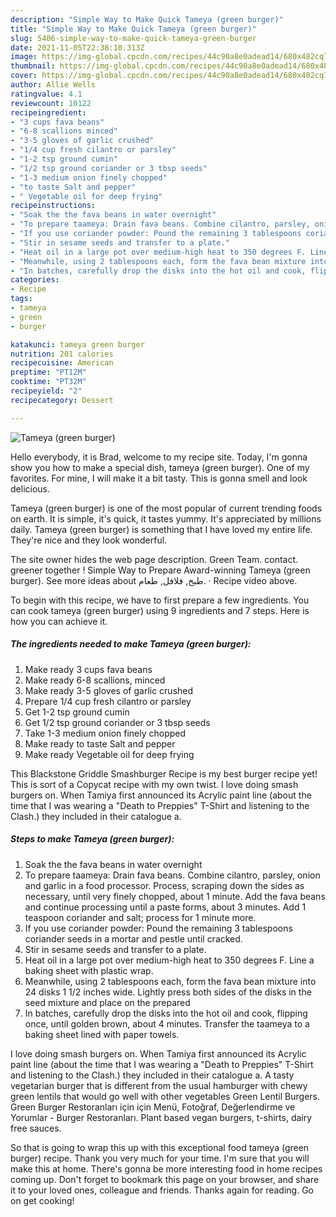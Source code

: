 ```yaml
---
description: "Simple Way to Make Quick Tameya (green burger)"
title: "Simple Way to Make Quick Tameya (green burger)"
slug: 5406-simple-way-to-make-quick-tameya-green-burger
date: 2021-11-05T22:38:10.313Z
image: https://img-global.cpcdn.com/recipes/44c90a8e0adead14/680x482cq70/tameya-green-burger-recipe-main-photo.jpg
thumbnail: https://img-global.cpcdn.com/recipes/44c90a8e0adead14/680x482cq70/tameya-green-burger-recipe-main-photo.jpg
cover: https://img-global.cpcdn.com/recipes/44c90a8e0adead14/680x482cq70/tameya-green-burger-recipe-main-photo.jpg
author: Allie Wells
ratingvalue: 4.1
reviewcount: 10122
recipeingredient:
- "3 cups fava beans"
- "6-8 scallions minced"
- "3-5 gloves of garlic crushed"
- "1/4 cup fresh cilantro or parsley"
- "1-2 tsp ground cumin"
- "1/2 tsp ground coriander or 3 tbsp seeds"
- "1-3 medium onion finely chopped"
- "to taste Salt and pepper"
- " Vegetable oil for deep frying"
recipeinstructions:
- "Soak the the fava beans in water overnight"
- "To prepare taameya: Drain fava beans. Combine cilantro, parsley, onion and garlic in a food processor. Process, scraping down the sides as necessary, until very finely chopped, about 1 minute. Add the fava beans and continue processing until a paste forms, about 3 minutes. Add 1 teaspoon coriander and salt; process for 1 minute more."
- "If you use coriander powder: Pound the remaining 3 tablespoons coriander seeds in a mortar and pestle until cracked."
- "Stir in sesame seeds and transfer to a plate."
- "Heat oil in a large pot over medium-high heat to 350 degrees F. Line a baking sheet with plastic wrap."
- "Meanwhile, using 2 tablespoons each, form the fava bean mixture into 24 disks 1 1/2 inches wide. Lightly press both sides of the disks in the seed mixture and place on the prepared"
- "In batches, carefully drop the disks into the hot oil and cook, flipping once, until golden brown, about 4 minutes. Transfer the taameya to a baking sheet lined with paper towels."
categories:
- Recipe
tags:
- tameya
- green
- burger

katakunci: tameya green burger 
nutrition: 201 calories
recipecuisine: American
preptime: "PT12M"
cooktime: "PT32M"
recipeyield: "2"
recipecategory: Dessert

---
```



![Tameya (green burger)](https://img-global.cpcdn.com/recipes/44c90a8e0adead14/680x482cq70/tameya-green-burger-recipe-main-photo.jpg)

Hello everybody, it is Brad, welcome to my recipe site. Today, I'm gonna show you how to make a special dish, tameya (green burger). One of my favorites. For mine, I will make it a bit tasty. This is gonna smell and look delicious.

Tameya (green burger) is one of the most popular of current trending foods on earth. It is simple, it's quick, it tastes yummy. It's appreciated by millions daily. Tameya (green burger) is something that I have loved my entire life. They're nice and they look wonderful.

The site owner hides the web page description. Green Team. contact. greener together ! Simple Way to Prepare Award-winning Tameya (green burger). See more ideas about طبخ, فلافل, طعام. · Recipe video above.


To begin with this recipe, we have to first prepare a few ingredients. You can cook tameya (green burger) using 9 ingredients and 7 steps. Here is how you can achieve it.

<!--inarticleads1-->

##### The ingredients needed to make Tameya (green burger):

1. Make ready 3 cups fava beans
1. Make ready 6-8 scallions, minced
1. Make ready 3-5 gloves of garlic crushed
1. Prepare 1/4 cup fresh cilantro or parsley
1. Get 1-2 tsp ground cumin
1. Get 1/2 tsp ground coriander or 3 tbsp seeds
1. Take 1-3 medium onion finely chopped
1. Make ready to taste Salt and pepper
1. Make ready  Vegetable oil for deep frying


This Blackstone Griddle Smashburger Recipe is my best burger recipe yet! This is sort of a Copycat recipe with my own twist. I love doing smash burgers on. When Tamiya first announced its Acrylic paint line (about the time that I was wearing a &#34;Death to Preppies&#34; T-Shirt and listening to the Clash.) they included in their catalogue a. 

<!--inarticleads2-->

##### Steps to make Tameya (green burger):

1. Soak the the fava beans in water overnight
1. To prepare taameya: Drain fava beans. Combine cilantro, parsley, onion and garlic in a food processor. Process, scraping down the sides as necessary, until very finely chopped, about 1 minute. Add the fava beans and continue processing until a paste forms, about 3 minutes. Add 1 teaspoon coriander and salt; process for 1 minute more.
1. If you use coriander powder: Pound the remaining 3 tablespoons coriander seeds in a mortar and pestle until cracked.
1. Stir in sesame seeds and transfer to a plate.
1. Heat oil in a large pot over medium-high heat to 350 degrees F. Line a baking sheet with plastic wrap.
1. Meanwhile, using 2 tablespoons each, form the fava bean mixture into 24 disks 1 1/2 inches wide. Lightly press both sides of the disks in the seed mixture and place on the prepared
1. In batches, carefully drop the disks into the hot oil and cook, flipping once, until golden brown, about 4 minutes. Transfer the taameya to a baking sheet lined with paper towels.


I love doing smash burgers on. When Tamiya first announced its Acrylic paint line (about the time that I was wearing a &#34;Death to Preppies&#34; T-Shirt and listening to the Clash.) they included in their catalogue a. A tasty vegetarian burger that is different from the usual hamburger with chewy green lentils that would go well with other vegetables Green Lentil Burgers. Green Burger Restoranları için için Menü, Fotoğraf, Değerlendirme ve Yorumlar - Burger Restoranları. Plant based vegan burgers, t-shirts, dairy free sauces. 

So that is going to wrap this up with this exceptional food tameya (green burger) recipe. Thank you very much for your time. I'm sure that you will make this at home. There's gonna be more interesting food in home recipes coming up. Don't forget to bookmark this page on your browser, and share it to your loved ones, colleague and friends. Thanks again for reading. Go on get cooking!
